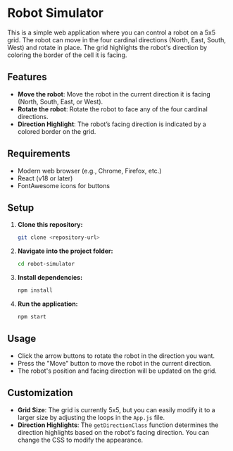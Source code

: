 # Robot Simulator

This is a simple web application where you can control a robot on a 5x5 grid. The robot can move in the four cardinal directions (North, East, South, West) and rotate in place. The grid highlights the robot's direction by coloring the border of the cell it is facing.

## Features

- **Move the robot**: Move the robot in the current direction it is facing (North, South, East, or West).
- **Rotate the robot**: Rotate the robot to face any of the four cardinal directions.
- **Direction Highlight**: The robot’s facing direction is indicated by a colored border on the grid.

## Requirements

- Modern web browser (e.g., Chrome, Firefox, etc.)
- React (v18 or later)
- FontAwesome icons for buttons

## Setup

1. **Clone this repository:**
   ```bash
   git clone <repository-url>
   ```
2. **Navigate into the project folder:**
    ```bash
    cd robot-simulator
    ```
3. **Install dependencies:**
    ```bash
    npm install
    ```
4. **Run the application:**
    ```bash
    npm start
    ```

## Usage

- Click the arrow buttons to rotate the robot in the direction you want.
- Press the "Move" button to move the robot in the current direction.
- The robot's position and facing direction will be updated on the grid.

## Customization

- **Grid Size**: The grid is currently 5x5, but you can easily modify it to a larger size by adjusting the loops in the `App.js` file.
- **Direction Highlights**: The `getDirectionClass` function determines the direction highlights based on the robot's facing direction. You can change the CSS to modify the appearance.
